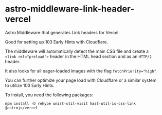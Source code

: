 # astro-middleware-link-header-vercel

Astro Middleware that generates Link headers for Vercel.

Good for setting up 103 Early Hints with Cloudflare.

The middleware will automatically detect the main CSS file and create a `<link rel="preload">` header in the HTML head section and as an `HTTP/2` header. 

It also looks for all eager-loaded images with the flag `fetchPriority="high"`.

You can further optimize your page load with Cloudflare or a similar system to utilize 103 Early Hints.

To install, you need the following packages:
```
npm install -D rehype unist-util-visit hast-util-is-css-link @astrojs/vercel
```
